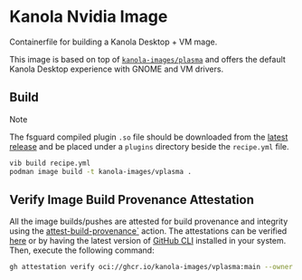 # Kanola Nvidia Image

Containerfile for building a Kanola Desktop + VM mage.

This image is based on top of [`kanola-images/plasma`](https://github.com/Kanola-Images/Kanola/pkgs/container/plasma) and offers the default Kanola Desktop experience with GNOME and VM drivers.

## Build

> [!NOTE]
> The fsguard compiled plugin `.so` file should be downloaded from the [latest release](https://github.com/Vanilla-OS/vib-fsguard/releases/latest) and be placed under a `plugins` directory beside the `recipe.yml` file.

```bash
vib build recipe.yml
podman image build -t kanola-images/vplasma .
```

## Verify Image Build Provenance Attestation

All the image builds/pushes are attested for build provenance and integrity using the [attest-build-provenance`](https://github.com/actions/attest-build-provenance) action. The attestations can be verified [here](https://github.com/Kanola-Images/Kanola-Virt/attestations) or by having the latest version of [GitHub CLI](https://github.com/cli/cli/releases/latest) installed in your system. Then, execute the following command:

```sh
gh attestation verify oci://ghcr.io/kanola-images/vplasma:main --owner Kanola-Images
```
